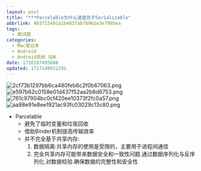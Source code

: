 ```yaml
---
layout: post
title: "***Parcelable为什么速度优于Serializable"
abbrlink: 403715491a1b4837ab7b9b1e3e7995ea
tags:
  - 面试题
categories:
  - Mac笔记本
  - Android
  - Android系统 SDK
date: 1716187495688
updated: 1717140031291
---
```


![2cf73b1297bb6ca480feb6c2f0b67063.png](/resources/2016d785721a4c5db0aab42f18afebe1.png)
![e597b62c0158e01d437f52aa2b8d6753.png](/resources/99e4643d28be4d408adb24a8c637532e.png)
![761c97904bc0cf420ee10373f2fc0a57.png](/resources/2201469213aa4e608136cfaa42b726ca.png)
![aa98e91e8ee1921ac93fc03029c13c80.png](/resources/19bf5de57b9e4b67b54fc31c1ed49bff.png)

- Parcelable
  - 避免了临时变量和垃圾回收
  - 借助Binder机制提高传输效率
  - 并不完全基于共享内存:
    1. 数据隔离:共享内存的使用是受限的，主要用于进程间通信
    2. 完全共享内存可能带来数据安全和一致性问题.通过数据序列化与反序列化.对数据校验.确保数据的完整性和安全性
